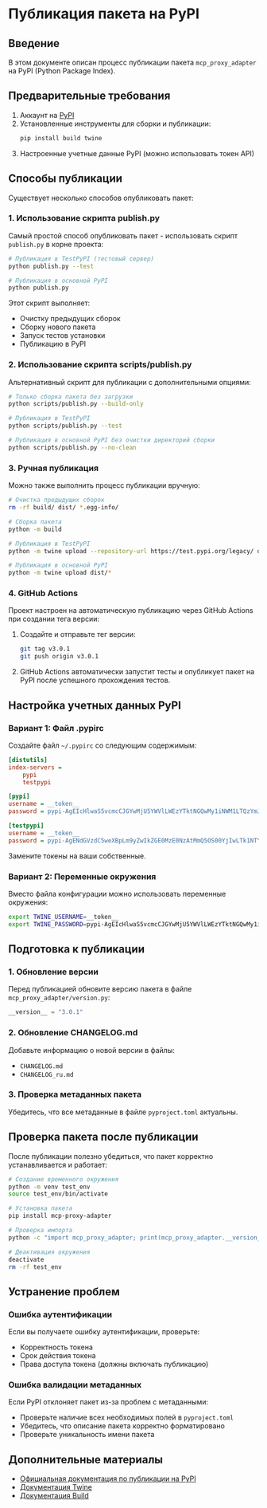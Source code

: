 # Публикация пакета на PyPI

## Введение

В этом документе описан процесс публикации пакета `mcp_proxy_adapter` на PyPI (Python Package Index).

## Предварительные требования

1. Аккаунт на [PyPI](https://pypi.org/)
2. Установленные инструменты для сборки и публикации:
   ```bash
   pip install build twine
   ```
3. Настроенные учетные данные PyPI (можно использовать токен API)

## Способы публикации

Существует несколько способов опубликовать пакет:

### 1. Использование скрипта publish.py

Самый простой способ опубликовать пакет - использовать скрипт `publish.py` в корне проекта:

```bash
# Публикация в TestPyPI (тестовый сервер)
python publish.py --test

# Публикация в основной PyPI
python publish.py
```

Этот скрипт выполняет:
- Очистку предыдущих сборок
- Сборку нового пакета
- Запуск тестов установки
- Публикацию в PyPI

### 2. Использование скрипта scripts/publish.py

Альтернативный скрипт для публикации с дополнительными опциями:

```bash
# Только сборка пакета без загрузки
python scripts/publish.py --build-only

# Публикация в TestPyPI
python scripts/publish.py --test

# Публикация в основной PyPI без очистки директорий сборки
python scripts/publish.py --no-clean
```

### 3. Ручная публикация

Можно также выполнить процесс публикации вручную:

```bash
# Очистка предыдущих сборок
rm -rf build/ dist/ *.egg-info/

# Сборка пакета
python -m build

# Публикация в TestPyPI
python -m twine upload --repository-url https://test.pypi.org/legacy/ dist/*

# Публикация в основной PyPI
python -m twine upload dist/*
```

### 4. GitHub Actions

Проект настроен на автоматическую публикацию через GitHub Actions при создании тега версии:

1. Создайте и отправьте тег версии:
   ```bash
   git tag v3.0.1
   git push origin v3.0.1
   ```

2. GitHub Actions автоматически запустит тесты и опубликует пакет на PyPI после успешного прохождения тестов.

## Настройка учетных данных PyPI

### Вариант 1: Файл .pypirc

Создайте файл `~/.pypirc` со следующим содержимым:

```ini
[distutils]
index-servers =
    pypi
    testpypi

[pypi]
username = __token__
password = pypi-AgEIcHlwaS5vcmcCJGYwMjU5YWVlLWEzYTktNGQwMy1iNWM1LTQzYmJmNjQ4NWY5MwACKlszLCJjMzZiMTJkNi00ZDJjLTQwYjAtOWI5ZS1mZjQ4YTUxNWNhOWEiXQAABiDhI_H_1wPtcPqxvbMeA9eCKHLDJj9UwMECE-XiO6vNNg

[testpypi]
username = __token__
password = pypi-AgENdGVzdC5weXBpLm9yZwIkZGE0MzE0NzAtMmQ5OS00YjIwLTk1NTYtMzI4ZDIwOTVhZGU0AAIqWzMsIjM0MTI5OGY2LWM5YzItNDdlMi05OGU2LThkOTA0MDQzYzIyOCJdAAAGIOQh9aXVQkIqwTfwDDnBPokEZuq1OuWDJYHpS-i7UR4c
```

Замените токены на ваши собственные.

### Вариант 2: Переменные окружения

Вместо файла конфигурации можно использовать переменные окружения:

```bash
export TWINE_USERNAME=__token__
export TWINE_PASSWORD=pypi-AgEIcHlwaS5vcmcCJGYwMjU5YWVlLWEzYTktNGQwMy1iNWM1LTQzYmJmNjQ4NWY5MwACKlszLCJjMzZiMTJkNi00ZDJjLTQwYjAtOWI5ZS1mZjQ4YTUxNWNhOWEiXQAABiDhI_H_1wPtcPqxvbMeA9eCKHLDJj9UwMECE-XiO6vNNg
```

## Подготовка к публикации

### 1. Обновление версии

Перед публикацией обновите версию пакета в файле `mcp_proxy_adapter/version.py`:

```python
__version__ = "3.0.1"
```

### 2. Обновление CHANGELOG.md

Добавьте информацию о новой версии в файлы:
- `CHANGELOG.md`
- `CHANGELOG_ru.md`

### 3. Проверка метаданных пакета

Убедитесь, что все метаданные в файле `pyproject.toml` актуальны.

## Проверка пакета после публикации

После публикации полезно убедиться, что пакет корректно устанавливается и работает:

```bash
# Создание временного окружения
python -m venv test_env
source test_env/bin/activate

# Установка пакета
pip install mcp-proxy-adapter

# Проверка импорта
python -c "import mcp_proxy_adapter; print(mcp_proxy_adapter.__version__)"

# Деактивация окружения
deactivate
rm -rf test_env
```

## Устранение проблем

### Ошибка аутентификации

Если вы получаете ошибку аутентификации, проверьте:
- Корректность токена
- Срок действия токена
- Права доступа токена (должны включать публикацию)

### Ошибка валидации метаданных

Если PyPI отклоняет пакет из-за проблем с метаданными:
- Проверьте наличие всех необходимых полей в `pyproject.toml`
- Убедитесь, что описание пакета корректно форматировано
- Проверьте уникальность имени пакета

## Дополнительные материалы

- [Официальная документация по публикации на PyPI](https://packaging.python.org/en/latest/tutorials/packaging-projects/)
- [Документация Twine](https://twine.readthedocs.io/en/latest/)
- [Документация Build](https://pypa-build.readthedocs.io/en/latest/) 